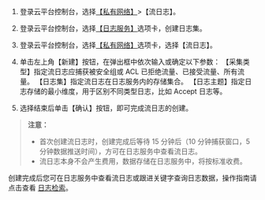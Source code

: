 1. 登录云平台控制台，选择[【私有网络】](http://console.tce.fsphere.cn/vpc)>【流日志】。

2. 登录云平台控制台，选择[【日志服务】](http://console.tce.fsphere.cn/cls/logset)选项卡，创建日志集。

3. 登录云平台控制台，选择[【私有网络】](http://console.tce.fsphere.cn/vpc)选项卡，选择【流日志】。

4. 单击左上角【新建】按钮，在弹出框中依次输入或确定以下参数：
【采集类型】指定流日志应捕获被安全组或 ACL 已拒绝流量、已接受流量、所有流量。
【日志集】指定流日志在日志服务内的存储集合。
【日志主题】指定日志存储的最小维度，用于区别不同类型日志，比如 Accept 日志等。

5. 选择结束后单击【确认】按钮，即可完成流日志的创建。

>**注意：**
>- 首次创建流日志时，创建完成后等待 15 分钟后（10 分钟捕获窗口，5 分钟数据推送时间），方可在日志服务中查看流日志。
>- 流日志本身不会产生费用，数据存储在日志服务中，将按标准收费。

创建完成后您可在日志服务中查看流日志或跟进关键字查询日志数据，操作指南请点击查看 [日志检索](http://tcecqpoc.fsphere.cn/document/product/614/12504)。
